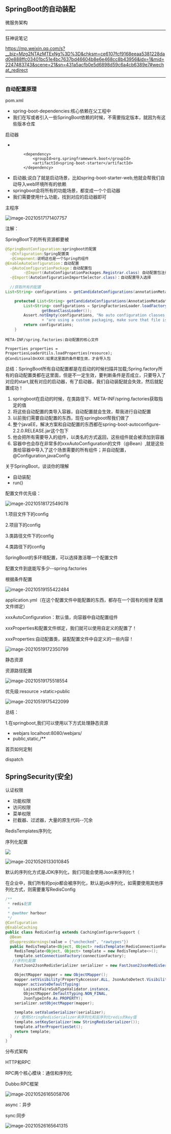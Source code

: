 ## SpringBoot的自动装配

微服务架构



---



狂神说笔记

https://mp.weixin.qq.com/s?__biz=Mzg2NTAzMTExNg%3D%3D&chksm=ce6107fcf9168eeaa5381228dad0e888ffc03401bc51e4bc7637bd46604b8e6e468cc8b43956&idx=1&mid=2247483743&scene=21&sn=431a5acfb0e5d6898d59c6a4cb6389e7#wechat_redirect

---



### 自动配置原理

pom.xml

- spring-boot-dependencies:核心依赖在父工程中
- 我们在写或者引入一些SpringBoot依赖的时候，不需要指定版本，就因为有这些版本仓库

启动器

-

```
        <dependency>
            <groupId>org.springframework.boot</groupId>
            <artifactId>spring-boot-starter</artifactId>
        </dependency>
```



- 启动器;说白了就是启动场景，比如spring-boot-starter-web,他就会帮我们自动导入web环境所有的依赖
- springboot会将所有的功能场景，都变成一个个启动器
- 我们需要使用什么功能，找到对应的启动器即可

主程序

![image-20210517171407757](springBoot.assets/image-20210517171407757.png)

注解：

SpringBoot下的所有资源都要被

```java
@SpringBootConfiguration:springboot的配置
  -@Cnfiguration:Spring配置类
  -@Component:说明这也是一个Spring的组件
@EnableAutoConfiguration：自动配置
  -@AutoConfigurationPackage：自动配置包
  		-@Import(AutoConfigurationPackages.Registrar.class) 自动配置包注册
  -@Import(AutoConfigurationImportSelector.class)：自动配置导入选择
  
  //获取所有的配置
List<String> configurations = getCandidateConfigurations(annotationMetadata, attributes);

	protected List<String> getCandidateConfigurations(AnnotationMetadata metadata, AnnotationAttributes attributes) {
		List<String> configurations = SpringFactoriesLoader.loadFactoryNames(getSpringFactoriesLoaderFactoryClass(),
				getBeanClassLoader());
		Assert.notEmpty(configurations, "No auto configuration classes found in META-INF/spring.factories. If you "
				+ "are using a custom packaging, make sure that file is correct.");
		return configurations;
	}

```

```
META-INF/spring.factories:自动配置的核心文件

Properties properties = PropertiesLoaderUtils.loadProperties(resource);
@ConditionalOnXXX:如果这里面的条件都生效，才会导入包
```

总结：SpringBoot所有自动配置都是在启动的时候扫描并加载;Spring.factory所有的自动配置类都在这里面，但是不一定生效，要判断条件是否成立，只要导入了对应的start,就有对应的启动器，有了启动器，我们自动装配就会失效，然后就配置成功！

1. springboot在启动的时候，在类路径下、META-INF/spring.factories获取指定的值
2. 将这些自动配置的类导入容器，自动配置就会生效，帮我进行自动配置
3. 以前我们需要自动配置的东西，现在springboot帮我们做了
4. 整个javaEE，解决方案和自动配置的东西都在spring-boot-autoconfigure-2.2.0.RELEASE.jar这个包下
5. 他会把所有需要导入的组件，以类名的方式返回，这些组件就会被添加到容器
6. 容器中也会存在非常多的xxxAutoConfiguration的文件（@Bean）,就是这些类给容器中导入了这个场景需要的所有组件；并自动配置，@Configuration,javaConfig

关于SpringBoot，谈谈你的理解

- 自动装配
- run()

配置文件优先级：

![image-20210518172549078](springBoot.assets/image-20210518172549078.png)

1.项目文件下的config

2.项目下的config

3.类路径文件下的config

4.类路径下的config



SpringBoot的多环境配置，可以选择激活哪一个配置文件

配置文件到底能写多少--spring.factories

根据条件配置

![image-20210519155422484](springBoot.assets/image-20210519155422484.png)

application.yml（在这个配置文件中能配置的东西，都存在一个固有的规律  配置文件绑定）

xxxAutoConfiguration：默认值，向容器中自动配置组件

 xxxProperties和配置文件绑定，我们就可以使用自定义的配置了！

xxxProperties:自动配置类，装配配置文件中自定义的一些内容！

![image-20210519172350799](springBoot.assets/image-20210519172350799.png)

静态资源

资源路径配置

![image-20210519175518554](springBoot.assets/image-20210519175518554.png)

优先级:resource >static>public

![image-20210519175422099](springBoot.assets/image-20210519175422099.png)

总结：

1.在springboot,我们可以使用以下方式处理静态资源

- webjars localhost:8080/webjars/
- public,static,/**

首页如何定制

dispatch 

## SpringSecurity(安全)

认证权限

- 功能权限
- 访问权限
- 菜单权限
- 拦截器、过滤器，大量的原生代码--冗余

RedisTemplates序列化

序列化配置

![](springBoot.assets/image-20210526133027079.png)

![image-20210526133010845](springBoot.assets/image-20210526133010845.png)

默认的序列化方式是JDK序列化，我们可能会使用Json来序列化！

在企业中，我们所有的pojo都会被序列化，默认是jdk序列化，如需要使用其他序列化方式，则需要重写RedisConfig

```java
/**
 * redis配置
 *
 * @author harbour
 */
@Configuration
@EnableCaching
public class RedisConfig extends CachingConfigurerSupport {
  @Bean
  @SuppressWarnings(value = {"unchecked", "rawtypes"})
  public RedisTemplate<Object, Object> redisTemplate(RedisConnectionFactory connectionFactory) {
    RedisTemplate<Object, Object> template = new RedisTemplate<>();
    template.setConnectionFactory(connectionFactory);
   //序列化配置
    FastJson2JsonRedisSerializer serializer = new FastJson2JsonRedisSerializer(Object.class);

    ObjectMapper mapper = new ObjectMapper();
    mapper.setVisibility(PropertyAccessor.ALL, JsonAutoDetect.Visibility.ANY);
    mapper.activateDefaultTyping(
        LaissezFaireSubTypeValidator.instance,
        ObjectMapper.DefaultTyping.NON_FINAL,
        JsonTypeInfo.As.PROPERTY);
    serializer.setObjectMapper(mapper);

    template.setValueSerializer(serializer);
    // 使用StringRedisSerializer来序列化和反序列化redis的key值
    template.setKeySerializer(new StringRedisSerializer());
    template.afterPropertiesSet();
    return template;
  }
}
```

分布式架构

HTTP和RPC

RPC两个核心模块：通信和序列化

Dubbo:RPC框架

![image-20210526165058706](springBoot.assets/image-20210526165058706.png)

async：异步

sync:同步

![image-20210526165641315](springBoot.assets/image-20210526165641315.png)

















